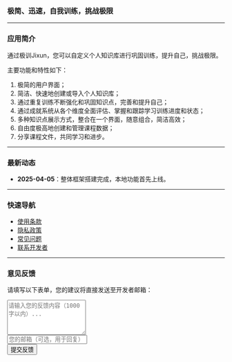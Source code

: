 ### **极简、迅速，自我训练，挑战极限**

---

### **应用简介**  
通过极训Jixun，您可以自定义个人知识库进行巩固训练，提升自己，挑战极限。

主要功能和特性如下：
1. 极简的用户界面；
2. 简洁、快速地创建或导入个人知识库；
3. 通过重复训练不断强化和巩固知识点，完善和提升自己；
4. 通过成就系统从各个维度全面评估、掌握和跟踪学习训练进度和状态；
5. 多种知识点展示方式，整合在一个界面，随意组合，简洁高效；
6. 自由度极高地创建和管理课程数据；
7. 分享课程文件，共同学习和进步。

---

### **最新动态**  
- **2025-04-05**：整体框架搭建完成，本地功能首先上线。


---

### **快速导航**  
- [使用条款](terms.md)
- [隐私政策](privacy.md)  
- [常见问题](faq.md)  
- [联系开发者](contact.md)  

---

### 意见反馈
请填写以下表单，您的建议将直接发送至开发者邮箱：

<form id="feedback-form" action="https://formsubmit.co/zouhuimiao0808@icloud.com" method="POST">
  <!-- 隐藏字段配置 -->
  <input type="hidden" name="_captcha" value="false"> <!-- 关闭验证码 -->
  <input type="hidden" name="_subject" value="极训Jixun用户反馈"> <!-- 自定义邮件标题 -->
  <input type="hidden" name="_next" value="https://zouhuimiao.github.io/thank-you.html"> <!-- 提交后跳转页（可选） -->

  <div class="form-group">
    <textarea 
      class="feedback-input" 
      name="message" 
      placeholder="请输入您的反馈内容（1000字以内）..." 
      rows="5"
      maxlength="1000"
      required
    ></textarea>
  </div>
  <div class="form-group">
    <input 
      type="email" 
      class="feedback-input" 
      name="email" 
      placeholder="您的邮箱（可选，用于回复）"
    >
  </div>
  <button type="submit" class="feedback-button">提交反馈</button>
</form>

<script>
  const form = document.getElementById('feedback-form');
  form.addEventListener('submit', (e) => {
    e.preventDefault();
    fetch(form.action, {
      method: 'POST',
      body: new FormData(form),
    }).then(() => {
      alert('✅ 提交成功！感谢您的反馈');
      form.reset();
    }).catch(() => {
      alert('❌ 提交失败，请直接邮件联系：zouhuimiao0808@icloud.com');
    });
  });
</script>
